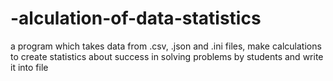 # -alculation-of-data-statistics
a program which takes data from .csv, .json and .ini files, make calculations to create statistics about success in solving problems by students and write it into file 
